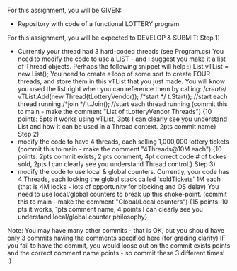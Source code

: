 For this assignment, you will be 
GIVEN:
- Repository with code of a functional LOTTERY program

For this assignment, you will be expected to
DEVELOP & SUBMIT:
Step 1)
- Currently your thread had 3 hard-coded threads (see Program.cs)
  You need to modify the code to use a LIST - and I suggest you make it a list of Thread objects.  Perhaps the following snippet will help :)
    List<Thread> vTList = new List<Thread>();
  You need to create a loop of some sort to create FOUR threads, and store them in this vTList that you just made.
  You will know you used the list right when you can reference them by calling:
     /*create*/      vTList.Add(new Thread(tLotteryVendor));
     /*start */      t.Start(); //start each thread running 
     /*join  */      t.Join(); //start each thread running
  (commit this to main - make the comment "List of tLotteryVendor Threads") {10 points: 5pts it works using vTList, 3pts I can clearly see you understand List and how it can be used in a Thread context.  2pts commit name}
Step 2)
- modify the code to have 4 threads, each selling 1,000,000 lottery tickets
 (commit this to main - make the comment "4Threads@10M each") {10 points:  2pts commit exists, 2 pts comment, 4pt correct code # of tickes sold, 2pts I can clearly see you understand Thread control.}
Step 3)
- modify the code to use local & global counters.
  Currently, your code has 4 Threads, each locking the global stack called 'soldTickets' 1M each (that is 4M locks - lots of opportunity for blocking and OS delay)
  You need to use local/global counters to break up this choke-point.
  (commit this to main - make the comment "Global/Local counters") {15 points: 10 pts it works, 1pts comment name, 4 points I can clearly see you understand local/global counter philosophy}

Note:  You may have many other commits - that is OK, but you should have only 3 commits having the comments specified here (for grading clarity)
IF you fail to have the commit, you would loose out on the commit exists points and the correct comment name points - so commit these 3 different times! :)

